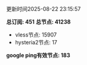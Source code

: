 更新时间2025-08-22 23:15:57

**总订阅: 451**
**总节点: 41238**
- vless节点: 15907
- hysteria2节点: 17

**google ping有效节点: 183**

